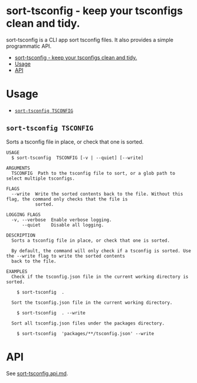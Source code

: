# sort-tsconfig - keep your tsconfigs clean and tidy.

sort-tsconfig is a CLI app sort tsconfig files. It also provides a simple programmatic API.

<!-- toc -->
* [sort-tsconfig - keep your tsconfigs clean and tidy.](#sort-tsconfig---keep-your-tsconfigs-clean-and-tidy)
* [Usage](#usage)
* [API](#api)
<!-- tocstop -->

# Usage

<!-- commands -->
* [`sort-tsconfig TSCONFIG`](#sort-tsconfig-tsconfig)

## `sort-tsconfig TSCONFIG`

Sorts a tsconfig file in place, or check that one is sorted.

```
USAGE
  $ sort-tsconfig  TSCONFIG [-v | --quiet] [--write]

ARGUMENTS
  TSCONFIG  Path to the tsconfig file to sort, or a glob path to select multiple tsconfigs.

FLAGS
  --write  Write the sorted contents back to the file. Without this flag, the command only checks that the file is
           sorted.

LOGGING FLAGS
  -v, --verbose  Enable verbose logging.
      --quiet    Disable all logging.

DESCRIPTION
  Sorts a tsconfig file in place, or check that one is sorted.

  By default, the command will only check if a tsconfig is sorted. Use the --write flag to write the sorted contents
  back to the file.

EXAMPLES
  Check if the tsconfig.json file in the current working directory is sorted.

    $ sort-tsconfig  .

  Sort the tsconfig.json file in the current working directory.

    $ sort-tsconfig  . --write

  Sort all tsconfig.json files under the packages directory.

    $ sort-tsconfig  'packages/**/tsconfig.json' --write
```
<!-- commandsstop -->

# API

See [sort-tsconfig.api.md](./api-docs/sort-tsconfig.api.md).
